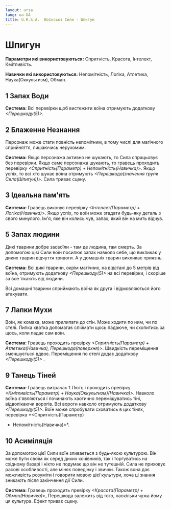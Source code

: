 ```yaml
---
layout: ursa
lang: ua-UA
title: U.R.S.A.  Воїнські Сили - Шпигун
---
```


<div id="nav-placeholder"></div>
<script>
$(function(){
  $("#nav-placeholder").load("/ursa_doc/navbar.html");
});
</script>

# Шпигун

**Параметри які використовуються:** Спритність, Красота, Інтелект,
Кмітливість.

**Навички які використовуються:** Непомітність, Логіка, Атлетика,
Наука(Оккультизм), Обман.

## **1 Запах Води**

**Система:** Всі перевірки щоб вистежити воїна отримують додаткову
*<Перешкоду(5)>*.

## **2 Блаженне Незнання**

Персонаж може стати повність непомітним, в тому числі для магічного
сприйняття, лишаючись нерухомим.

**Система:** Якщо персонажа активно не шукають, то Сила спрацьовує без
перевірки. Якщо саме персонажа шукають, то гравець проходить перевірку
*<Спритність(Параметр) + Непомітність(Навичка)>*. Якщо успіх, то всі
хто шукає воїна отримують *<Перешкода(значення групи Сила(Шпигун))>*.
Сила триває сцену.

## **3 Ідеальна пам'ять**

**Система:** Гравець виконує перевірку
*<Інтелект(Параметр) + Логіка(Навичка)>*. Якщо успіх, то воїн може
згадати будь-яку деталь з свого минулого. Ім'я, яке він колись чув,
запах, який він на мить відчув.

## **5 Запах людини**

Дикі тварини добре засвоїли - там де людина, там смерть. За допомогою
цієї Сили воїн посилює запах навколо себе, що викликає у диких тварин
відчуття тривоги. А у домашніх тварин викликає приязнь.

**Система:** Всі дикі тварини, окрім магічних, на відстані до 5 метрів
від воїна, отримують додаткову *<Перешкоду(5)>* на всі перевірки, і
скоріше за все тікають від людини.

Всі домашні тварини сприймають воїна як друга і відмовляються його
атакувати.

## **7 Лапки Мухи**

Воїн, як комаха, може прилипати до стін. Може ходити по ним, чи по стелі.
Липка хватка допомагає спіймати щось падаюче, чи схопитись за щось, коли
падає сам воїн.

**Система:** Гравець проходить превірку *<Спритність(Параметр) +
Атлетика(Навичка), Перешкода(поверхня)>*. Швидкість переміщення
зменшується вдвоє. Переміщення по стелі додає додаткову *<Перешкоду(5)>* .

## **9 Танець Тіней**

**Система:** Гравець витрачає 1 Лють і проходить превірку
*<Кмітливість(Параметр) + Наука(Оккультизм)(Навичка)>*. Навколо воїна
з'являються і починають хаотично переміщуватись тіні, відволікаючи
ворогів. Всі вороги навколо отримують додаткову *<Перешкоду(5)>*. Воїн
може спробувати сховатись в цих тінях, перевірка *<Спритність(Параметр)
+ Непомітність(Навичка)>*.

## **10 Асиміляція**

За допомогою цієї Сили воїн зливається з будь-якою культурою. Він може
бути своїм як серед диких кочівників, так і торгуватись на східному
базарі і ніхто не подумає що він не тутешній. Сила не приховує расові
особливості, але міняє поведінку і звички. Також вона дає можливість
розуміти і говорити мовою цієї культури, хоча ці знання зникають після
закінчення дії Сили.

**Система:** Гравець проходить превірку
*<Красота(Параметр) + Обман(Навичка)>*, Перешкода залежить від того,
наскільки чужа йому ця культура. Ефект триває сцену.
